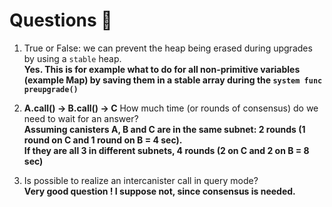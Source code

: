 # Questions 🙋
1. True or False: we can prevent the heap being erased during upgrades by using a `stable` heap.  
**Yes. This is for example what to do for all non-primitive variables (example Map) by saving them in a stable array during the `system func preupgrade()`**  
  
2. **A.call() -> B.call() -> C** 
How much time (or rounds of consensus) do we need to wait for an answer?  
**Assuming canisters A, B and C are in the same subnet: 2 rounds (1 round on C and 1 round on B = 4 sec).**  
**If they are all 3 in different subnets, 4 rounds (2 on C and 2 on B = 8 sec)**  
  
3. Is possible to realize an intercanister call in query mode?  
**Very good question ! I suppose not, since consensus is needed.**  
